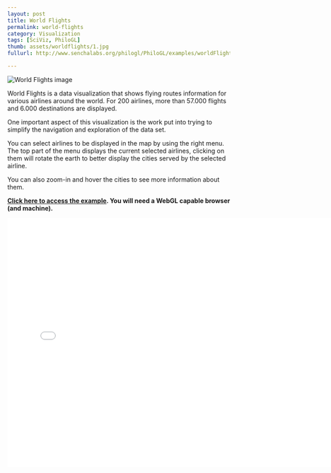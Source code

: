 ```yaml
---
layout: post
title: World Flights
permalink: world-flights
category: Visualization
tags: [SciViz, PhiloGL]
thumb: assets/worldflights/1.jpg
fullurl: http://www.senchalabs.org/philogl/PhiloGL/examples/worldFlights/

---
```


![World Flights image](/assets/worldflights/1.png)


World Flights is a data visualization that shows flying routes
information for various airlines around the world. For 200 airlines,
more than 57.000 flights and 6.000 destinations are displayed.

One important aspect of this visualization is the work put into trying
to simplify the navigation and exploration of the data set.

You can select airlines to be displayed in the map by using the right
menu. The top part of the menu displays the current selected
airlines, clicking on them will rotate the earth to better display the
cities served by the selected airline.

You can also zoom-in and hover the cities to see more information about
them.


**[Click here to access the example](http://senchalabs.github.com/philogl/PhiloGL/examples/worldFlights/). You will need a WebGL capable
browser (and machine).**


<iframe width="750" height="563" src="//www.youtube.com/embed/YIxplozKJZM?rel=0&amp;controls=0&amp;showinfo=0" frameborder="0" allowfullscreen="true">
</iframe>

